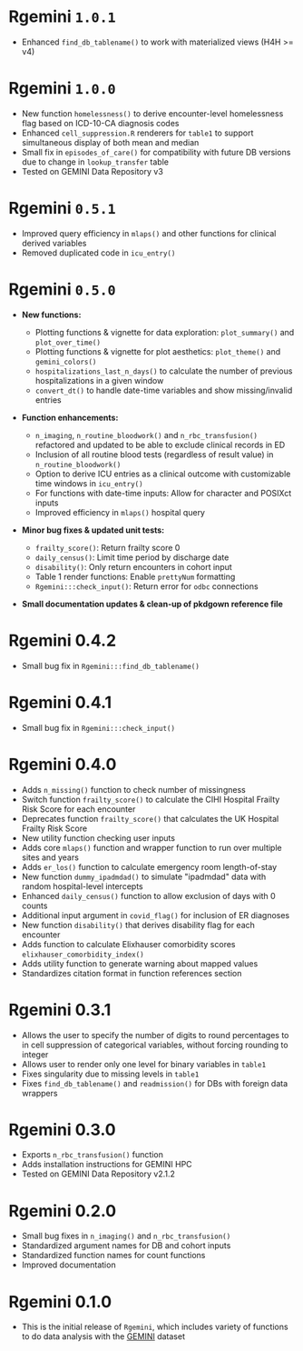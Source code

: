 # Rgemini `1.0.1`

* Enhanced `find_db_tablename()` to work with materialized views (H4H >= v4)

# Rgemini `1.0.0`

* New function `homelessness()` to derive encounter-level homelessness flag based on ICD-10-CA diagnosis codes
* Enhanced `cell_suppression.R` renderers for `table1` to support simultaneous display of both mean and median
* Small fix in `episodes_of_care()` for compatibility with future DB versions due to change in `lookup_transfer` table
* Tested on GEMINI Data Repository v3

# Rgemini `0.5.1`

* Improved query efficiency in `mlaps()` and other functions for clinical derived variables
* Removed duplicated code in `icu_entry()`

# Rgemini `0.5.0`

* **New functions:**

  * Plotting functions & vignette for data exploration: `plot_summary()` and `plot_over_time()`
  * Plotting functions & vignette for plot aesthetics: `plot_theme()` and `gemini_colors()`
  * `hospitalizations_last_n_days()` to calculate the number of previous hospitalizations in a given window
  * `convert_dt()` to handle date-time variables and show missing/invalid entries
* **Function enhancements:**

  * `n_imaging`, `n_routine_bloodwork()` and `n_rbc_transfusion()` refactored and updated to be able to exclude clinical records in ED
  * Inclusion of all routine blood tests (regardless of result value) in `n_routine_bloodwork()`
  * Option to derive ICU entries as a clinical outcome with customizable time windows in `icu_entry()`
  * For functions with date-time inputs: Allow for character and POSIXct inputs
  * Improved efficiency in `mlaps()` hospital query
* **Minor bug fixes & updated unit tests:**

  * `frailty_score()`: Return frailty score 0
  * `daily_census()`: Limit time period by discharge date
  * `disability()`: Only return encounters in cohort input
  * Table 1 render functions: Enable `prettyNum` formatting
  * `Rgemini:::check_input()`: Return error for `odbc` connections
* **Small documentation updates & clean-up of pkdgown reference file**

# Rgemini 0.4.2

* Small bug fix in `Rgemini:::find_db_tablename()`

# Rgemini 0.4.1

* Small bug fix in `Rgemini:::check_input()`

# Rgemini 0.4.0

* Adds `n_missing()` function to check number of missingness
* Switch function `frailty_score()` to calculate the CIHI Hospital Frailty Risk Score for each encounter
* Deprecates function `frailty_score()` that calculates the UK Hospital Frailty Risk Score
* New utility function checking user inputs
* Adds core `mlaps()` function and wrapper function to run over multiple sites and years
* Adds `er_los()` function to calculate emergency room length-of-stay
* New function `dummy_ipadmdad()` to simulate "ipadmdad" data with random hospital-level intercepts
* Enhanced `daily_census()` function to allow exclusion of days with 0 counts
* Additional input argument in `covid_flag()` for inclusion of ER diagnoses
* New function `disability()` that derives disability flag for each encounter
* Adds function to calculate Elixhauser comorbidity scores `elixhauser_comorbidity_index()`
* Adds utility function to generate warning about mapped values
* Standardizes citation format in function references section

# Rgemini 0.3.1

* Allows the user to specify the number of digits to round percentages to in cell suppression of categorical variables, without forcing rounding to integer
* Allows user to render only one level for binary variables in `table1`
* Fixes singularity due to missing levels in `table1`
* Fixes `find_db_tablename()` and `readmission()` for DBs with foreign data wrappers

# Rgemini 0.3.0

* Exports `n_rbc_transfusion()` function
* Adds installation instructions for GEMINI HPC
* Tested on GEMINI Data Repository v2.1.2

# Rgemini 0.2.0

* Small bug fixes in `n_imaging()` and `n_rbc_transfusion()`
* Standardized argument names for DB and cohort inputs
* Standardized function names for count functions
* Improved documentation

# Rgemini 0.1.0

* This is the initial release of `Rgemini`, which includes variety of functions to do data analysis with the [GEMINI](https://www.geminimedicine.ca/) dataset
